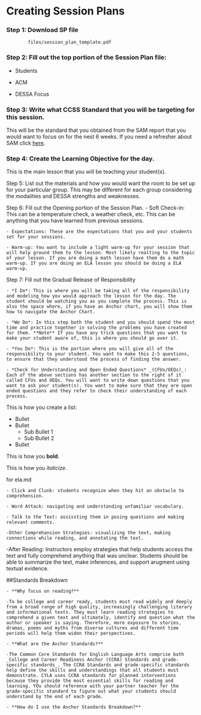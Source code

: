 # Creating Session Plans 

### Step 1: Download SP file

```pdf
		files/session_plan_template.pdf
```

### Step 2: Fill out the top portion of the Session Plan file:
- Students

- ACM

- DESSA Focus 

### Step 3: Write what CCSS Standard that you will be targeting for this session. 

This will be the standard that you obtained from the SAM report that you would want to focus on for the nest 6 weeks. If you need a refresher about SAM click [here](sam.md).

### Step 4: Create the Learning Objective for the day. 

This is the main lesson that you will be teaching your student(s). 

Step 5: List out the materials and how you would want the room to be set up for your particular group. This may be different for each group considering the modalities and DESSA strengths and weaknesses.

Step 6: Fill out the Opening portion of the Session Plan. 
	- Soft Check-in: This can be a temperature check, a weather check, etc. This can be anything that you have learned from previous sessions.
	
	- Expectations: These are the expectations that you and your students set for your sessions. 

	- Warm-up: You want to include a light warm-up for your session that will help ground them to the lesson. Most likely realting to the topic of your lesson. If you are doing a math lesson have them do a math warm-up. If you are doing an ELA lesson you should be doing a ELA warm-up.

Step 7: Fill out the Gradual Release of Responsibility
	
	- *I Do*: This is where you will be taking all of the responsibility and modeling how you would approach the lesson for the day. The student should be watching you as you complete the process. This is also the space where, if you have an Anchor chart, you will show them how to navigate the Anchor Chart.

	- *We Do*: In this step both the student and you should spend the most time and practice together in solving the problems you have created for them. **Note** If you have any trick questions that you want to make your student aware of, this is where you should go over it. 

	- *You Do*: This is the portion where you will give all of the responsibility to your student. You want to make this 2-5 questions, to ensure that they understood the process of finding the answer.

	- *Check for Understanding and Open Ended Questions* _(CFUs/OEQs)_: Each of the above sections has another section to the right of it called CFUs and OEQs. You will want to write down questions that you want to ask your student(s). You want to make sure that they are open ended questions and they refer to check their understanding of each process. 



This is how you create a list:
- Bullet
- Bullet
	- Sub Bullet 1
	- Sub Bullet 2
- Bullet


This is how you **bold**.

This is how you _italicize_.

for ela.md

	- Click and Clunk: students recognize when they hit an obstacle to comprehension.

	- Word Attack: navigating and understanding unfamiliar vocabulary.

	- Talk to the Text: assissting them in posing questions and making relevant comments.

	-Other Comprehansion Strategies: visualizing the text, making connections while reading, and annotating the text.

-After Reading: Instructors employ strategies that help students access the text and fully comprehend anything that was unclear. Students should be able to summarize the text, make inferences, and support arugment using textual evidence.


##Standards Breakdown

	- **Why focus on reading?** 
	
	-To be college and career ready, students must read widely and deeply from a broad range of high quality, increasingly challenging literary and informational texts. They must learn reading strategies to comprehend a given text and ultimately, identify and question what the author or speaker is saying. Therefore, more exposure to stories, dramas, poems and myths from diverse cultures and different time periods will help them widen their perspectives.

	- **What are the Anchor Standards?**

	-The Common Core Standards for English Language Arts comprise both _College and Career Readiness Anchor (CCRA) Standards and grade-specific standards_. The CCRA Standards and grade-specific standards help define the skills and understandings that all students must demonstrate. CYLA uses CCRA standards for planned interventions because they provide the most essential skills for reading and learning. YOu should reference with your partner teacher for the grade-specific standard to figure out what your students should understand by the end of each grade.

	- **How do I use the Anchor Standards Breakdown?**